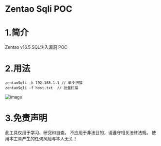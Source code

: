 # Zentao Sqli POC

# 1.简介

Zentao v16.5 SQL注入漏洞 POC

# 2.用法

```
zentaoSqli -h 192.168.1.1 // 单个扫描
zentaoSqli -f host.txt  // 批量扫描
```
![image](https://user-images.githubusercontent.com/108780847/180942328-6c4f0ed2-d431-4a5e-ac67-5163a3181081.png)

# 3.免责声明

此工具仅用于学习、研究和自查。
不应用于非法目的，请遵守相关法律法规。
使用本工具产生的任何风险与本人无关！
